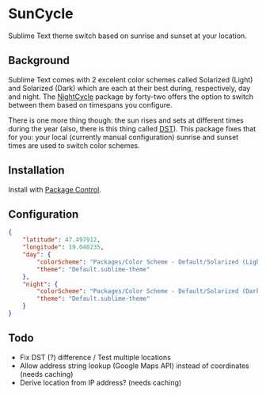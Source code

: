 SunCycle
========

Sublime Text theme switch based on sunrise and sunset at your location.

## Background
Sublime Text comes with 2 excelent color schemes called Solarized (Light) and Solarized (Dark) which are each at their best during, respectively, day and night.
The [NightCycle](https://github.com/forty-two/NightCycle) package by forty-two offers the option to switch between them based on timespans you configure.

There is one more thing though: the sun rises and sets at different times during the year (also, there is this thing called [DST](http://en.wikipedia.org/wiki/Daylight_saving_time)). This package fixes that for you: your local (currently manual configuration) sunrise and sunset times are used to switch color schemes.

## Installation
Install with [Package Control](https://sublime.wbond.net/).

## Configuration
```json
{
    "latitude": 47.497912,
    "longitude": 19.040235,
    "day": {
        "colorScheme": "Packages/Color Scheme - Default/Solarized (Light).tmTheme",
        "theme": "Default.sublime-theme"
    },
    "night": {
        "colorScheme": "Packages/Color Scheme - Default/Solarized (Dark).tmTheme",
        "theme": "Default.sublime-theme"
    }
}
```

## Todo
* Fix DST (?) difference / Test multiple locations
* Allow address string lookup (Google Maps API) instead of coordinates (needs caching)
* Derive location from IP address? (needs caching)
